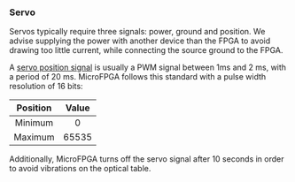 ### Servo

Servos typically require three signals: power, ground and position. We advise supplying the power with another device than the FPGA to avoid drawing too little current, while connecting the source ground to the FPGA.

A [servo position signal](https://en.wikipedia.org/wiki/Servo_control "Wikipedia Servo control") is usually a PWM signal between 1ms and 2 ms, with a period of 20 ms. MicroFPGA follows this standard with a pulse width resolution of 16 bits:

| Position | Value |
| :------: | :---: |
| Minimum  |   0   |
| Maximum  | 65535 |

Additionally, MicroFPGA turns off the servo signal after 10 seconds in order to avoid vibrations on the optical table.

### 